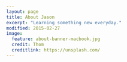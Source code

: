 ```yaml
---
layout: page
title: About Jason
excerpt: "Learning something new everyday."
modified: 2015-02-27
image:
  feature: about-banner-macbook.jpg
  credit: Thom
  creditlink: https://unsplash.com/
---
```

